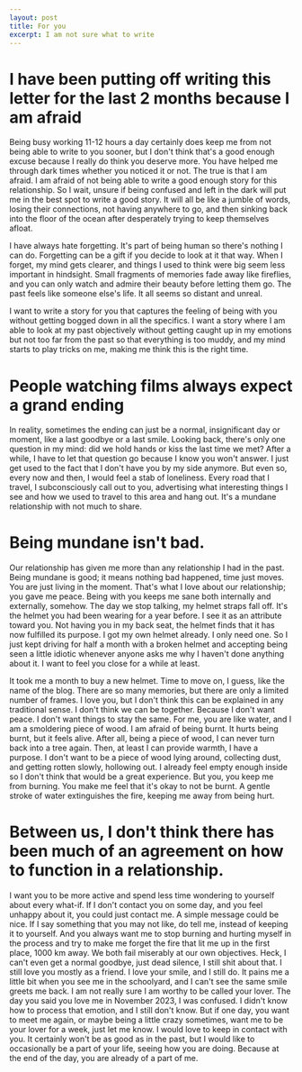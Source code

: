 ```yaml
---
layout: post
title: For you
excerpt: I am not sure what to write
---
```


# I have been putting off writing this letter for the last 2 months because I am afraid
Being busy working 11-12 hours a day certainly does keep me from not being able to write to you sooner, but I don't think that's a good enough excuse because I really do think you deserve more. You have helped me through dark times whether you noticed it or not. The true is that I am afraid. I am afraid of not being able to write a good enough story for this relationship. So I wait, unsure if being confused and left in the dark will put me in the best spot to write a good story. It will all be like a jumble of words, losing their connections, not having anywhere to go, and then sinking back into the floor of the ocean after desperately trying to keep themselves afloat.

I have always hate forgetting. It's part of being human so there's nothing I can do. Forgetting can be a gift if you decide to look at it that way. When I forget, my mind gets clearer, and things I used to think were big seem less important in hindsight. Small fragments of memories fade away like fireflies, and you can only watch and admire their beauty before letting them go. The past feels like someone else's life. It all seems so distant and unreal.

I want to write a story for you that captures the feeling of being with you without getting bogged down in all the specifics. I want a story where I am able to look at my past objectively without getting caught up in my emotions but not too far from the past so that everything is too muddy, and my mind starts to play tricks on me, making me think this is the right time.

# People watching films always expect a grand ending 
In reality, sometimes the ending can just be a normal, insignificant day or moment, like a last goodbye or a last smile. Looking back, there's only one question in my mind: did we hold hands or kiss the last time we met? After a while, I have to let that question go because I know you won't answer. I just get used to the fact that I don't have you by my side anymore. But even so, every now and then, I would feel a stab of loneliness. Every road that I travel, I subconsciously call out to you, advertising what interesting things I see and how we used to travel to this area and hang out. It's a mundane relationship with not much to share.

# Being mundane isn't bad. 
Our relationship has given me more than any relationship I had in the past. Being mundane is good; it means nothing bad happened, time just moves. You are just living in the moment. That's what I love about our relationship; you gave me peace. Being with you keeps me sane both internally and externally, somehow. The day we stop talking, my helmet straps fall off. It's the helmet you had been wearing for a year before. I see it as an attribute toward you. Not having you in my back seat, the helmet finds that it has now fulfilled its purpose. I got my own helmet already. I only need one. So I just kept driving for half a month with a broken helmet and accepting being seen a little idiotic whenever anyone asks me why I haven't done anything about it. I want to feel you close for a while at least. 

It took me a month to buy a new helmet. Time to move on, I guess, like the name of the blog. There are so many memories, but there are only a limited number of frames. I love you, but I don't think this can be explained in any traditional sense. I don't think we can be together. Because I don't want peace. I don't want things to stay the same. For me, you are like water, and I am a smoldering piece of wood. I am afraid of being burnt. It hurts being burnt, but it feels alive. After all, being a piece of wood, I can never turn back into a tree again. Then, at least I can provide warmth, I have a purpose. I don't want to be a piece of wood lying around, collecting dust, and getting rotten slowly, hollowing out. I already feel empty enough inside so I don't think that would be a great experience. But you, you keep me from burning. You make me feel that it's okay to not be burnt. A gentle stroke of water extinguishes the fire, keeping me away from being hurt. 

# Between us, I don't think there has been much of an agreement on how to function in a relationship. 
I want you to be more active and spend less time wondering to yourself about every what-if. If I don't contact you on some day, and you feel unhappy about it, you could just contact me. A simple message could be nice. If I say something that you may not like, do tell me, instead of keeping it to yourself. And you always want me to stop burning and hurting myself in the process and try to make me forget the fire that lit me up in the first place, 1000 km away. We both fail miserably at our own objectives. Heck, I can't even get a normal goodbye, just dead silence, I still shit about that. I still love you mostly as a friend. I love your smile, and I still do. It pains me a little bit when you see me in the schoolyard, and I can't see the same smile greets me back. I am not really sure I am worthy to be called your lover. The day you said you love me in November 2023, I was confused. I didn't know how to process that emotion, and I still don't know. But if one day, you want to meet me again, or maybe being a little crazy sometimes, want me to be your lover for a week, just let me know. I would love to keep in contact with you. It certainly won't be as good as in the past, but I would like to occasionally be a part of your life, seeing how you are doing. Because at the end of the day, you are already of a part of me.